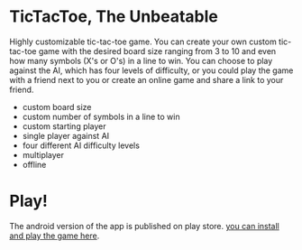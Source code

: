 # TicTacToe, The Unbeatable

Highly customizable tic-tac-toe game. You can create your own custom tic-tac-toe game with the desired board size ranging from 3 to 10 and even how many symbols (X's or O's) in a line to win. You can choose to play against the AI, which has four levels of difficulty, or you could play the game with a friend next to you or create an online game and share a link to your friend.

- custom board size
- custom number of symbols in a line to win
- custom starting player
- single player against AI
- four different AI difficulty levels
- multiplayer
- offline

# Play!
The android version of the app is published on play store. [you can install and play the game here](https://play.google.com/store/apps/details?id=ir.l37.tictactoe).

